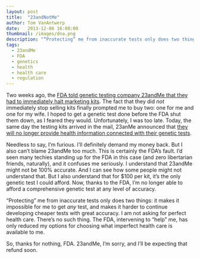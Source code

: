 ```yaml
---
layout: post
title:  "23andNotMe"
author: Tom VanAntwerp
date:   2013-12-06 16:08:00
thumbnail: /images/dna.png
description: "“Protecting” me from inaccurate tests only does two things: it makes it impossible for me to get any test, and makes it harder to continue developing cheaper tests with great accuracy. I am not asking for perfect health care. There’s no such thing. The FDA, intervening to “help” me, has only reduced my options for choosing what imperfect health care is available to me."
tags:
  - 23andMe
  - FDA
  - genetics
  - health
  - health care
  - regulation
---
```

Two weeks ago, the [FDA told genetic testing company 23andMe that they had to immediately halt marketing kits](http://www.fda.gov/ICECI/EnforcementActions/WarningLetters/2013/ucm376296.htm). The fact that they did *not* immediately stop selling kits finally prompted me to buy two: one for me and one for my wife. I hoped to get a genetic test done before the FDA shut them down, as I feared they would. Unfortunately, I was too late. Today, the same day the testing kits arrived in the mail, 23anMe announced that [they will no longer provide health information connected with their genetic tests](https://www.23andme.com/ancestry-only-notice/).

Needless to say, I’m furious. I’ll definitely demand my money back. But I also can’t blame 23andMe too much. This is certainly the FDA’s fault. I’d seen many techies standing up for the FDA in this case (and zero libertarian friends, naturally), and it confuses me seriously. I understand that 23andMe might not be 100% accurate. And I can see how some people might not understand that. But I also understand that for $100 per kit, it’s the only genetic test I could afford. Now, thanks to the FDA, I’m no longer able to afford a comprehensive genetic test at any level of accuracy.

“Protecting” me from inaccurate tests only does two things: it makes it impossible for me to get *any* test, and makes it harder to continue developing cheaper tests with great accuracy. I am not asking for perfect health care. There’s no such thing. The FDA, intervening to “help” me, has only reduced my options for choosing what imperfect health care is available to me.

So, thanks for nothing, FDA. 23andMe, I’m sorry, and I’ll be expecting that refund soon.
